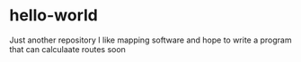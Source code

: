 # hello-world
Just another repository
I like mapping software and hope to write a program that can calculaate routes soon
